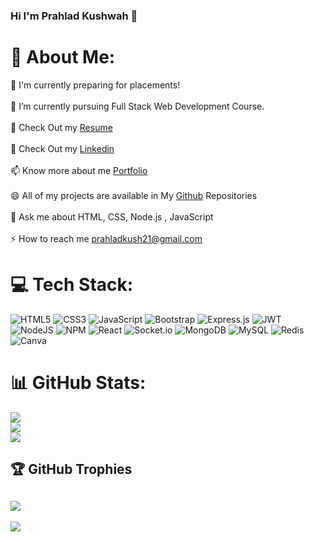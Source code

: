 ### Hi I'm Prahlad Kushwah 👋

# 💫 About Me:
🔭 I'm currently preparing for placements!<br><br>🌱 I’m currently pursuing Full Stack Web Development Course.<br><br>📃 Check Out my <a href="https://drive.google.com/file/d/1IpalnOZurQGEk8aNqAtK3az92iH3J-BP/view?usp=sharing">Resume</a><br><br> 📃 Check Out my <a href="https://www.linkedin.com/in/prahlad-kushwah-931979271/">Linkedin</a><br><br>📫 Know more about me <a href="https://prahlad0x.github.io/" >Portfolio</a><br><br>😄 All of my projects are available in My <a href="https://github.com/prahad0x">Github</a> Repositories<br><br>💬 Ask me about HTML, CSS, Node.js , JavaScript<br><br>⚡ How to reach me prahladkush21@gmail.com


# 💻 Tech Stack:
![HTML5](https://img.shields.io/badge/html5-%23E34F26.svg?style=for-the-badge&logo=html5&logoColor=white) ![CSS3](https://img.shields.io/badge/css3-%231572B6.svg?style=for-the-badge&logo=css3&logoColor=white) ![JavaScript](https://img.shields.io/badge/javascript-%23323330.svg?style=for-the-badge&logo=javascript&logoColor=%23F7DF1E) ![Bootstrap](https://img.shields.io/badge/bootstrap-%23563D7C.svg?style=for-the-badge&logo=bootstrap&logoColor=white) ![Express.js](https://img.shields.io/badge/express.js-%23404d59.svg?style=for-the-badge&logo=express&logoColor=%2361DAFB) ![JWT](https://img.shields.io/badge/JWT-black?style=for-the-badge&logo=JSON%20web%20tokens) ![NodeJS](https://img.shields.io/badge/node.js-6DA55F?style=for-the-badge&logo=node.js&logoColor=white) ![NPM](https://img.shields.io/badge/NPM-%23000000.svg?style=for-the-badge&logo=npm&logoColor=white) ![React](https://img.shields.io/badge/react-%2320232a.svg?style=for-the-badge&logo=react&logoColor=%2361DAFB) ![Socket.io](https://img.shields.io/badge/Socket.io-black?style=for-the-badge&logo=socket.io&badgeColor=010101) ![MongoDB](https://img.shields.io/badge/MongoDB-%234ea94b.svg?style=for-the-badge&logo=mongodb&logoColor=white) ![MySQL](https://img.shields.io/badge/mysql-%2300f.svg?style=for-the-badge&logo=mysql&logoColor=white) ![Redis](https://img.shields.io/badge/redis-%23DD0031.svg?style=for-the-badge&logo=redis&logoColor=white) ![Canva](https://img.shields.io/badge/Canva-%2300C4CC.svg?style=for-the-badge&logo=Canva&logoColor=white)

# 📊 GitHub Stats:
![](https://github-readme-stats.vercel.app/api?username=prahlad0x&theme=dark&hide_border=false&include_all_commits=false&count_private=false)<br/>
![](https://github-readme-streak-stats.herokuapp.com/?user=prahlad0x&theme=dark&hide_border=false)<br/>
![](https://github-readme-stats.vercel.app/api/top-langs/?username=prahlad0x&theme=dark&hide_border=false&include_all_commits=false&count_private=false&layout=compact)

## 🏆 GitHub Trophies
![](https://github-profile-trophy.vercel.app/?username=prahlad0x&theme=radical&no-frame=false&no-bg=true&margin-w=4)
---
[![](https://visitcount.itsvg.in/api?id=prahlad0x&icon=0&color=0)](https://visitcount.itsvg.in)

